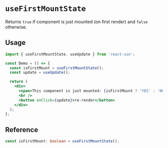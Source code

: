 # `useFirstMountState`

Returns `true` if component is just mounted (on first render) and `false` otherwise.

## Usage

```jsx
import { useFirstMountState, useUpdate } from 'react-use';

const Demo = () => {
  const isFirstMount = useFirstMountState();
  const update = useUpdate();

  return (
    <div>
      <span>This component is just mounted: {isFirstMount ? 'YES' : 'NO'}</span>
      <br />
      <button onClick={update}>re-render</button>
    </div>
  );
};
```

## Reference

<!-- eslint-skip -->

```ts
const isFirstMount: boolean = useFirstMountState();
```
